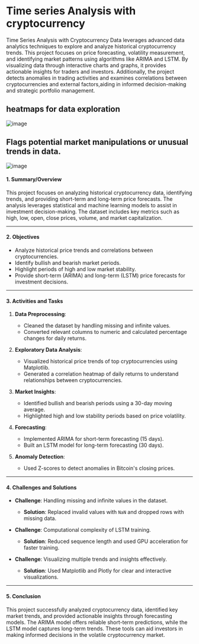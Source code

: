 # Time series Analysis with cryptocurrency

 Time Series Analysis with Cryptocurrency Data leverages advanced data analytics techniques to explore and analyze historical cryptocurrency trends. This project focuses on price forecasting, volatility measurement, and identifying market patterns using algorithms like ARIMA and LSTM. By visualizing data through interactive charts and graphs, it provides actionable insights for traders and investors. Additionally, the project detects anomalies in trading activities and examines correlations between cryptocurrencies and external factors,aiding in informed decision-making and strategic portfolio management.

## heatmaps for data exploration

![image](https://github.com/user-attachments/assets/616f77e1-92fa-4aca-a043-7021c00788c2)


##  Flags potential market manipulations or unusual trends in data.

![image](https://github.com/user-attachments/assets/50164cac-920f-44d6-8ecc-2fc4d8e9aa73)


#### **1. Summary/Overview**
This project focuses on analyzing historical cryptocurrency data, identifying trends, and providing short-term and long-term price forecasts. The analysis leverages statistical and machine learning models to assist in investment decision-making. The dataset includes key metrics such as high, low, open, close prices, volume, and market capitalization.

---

#### **2. Objectives**
- Analyze historical price trends and correlations between cryptocurrencies.
- Identify bullish and bearish market periods.
- Highlight periods of high and low market stability.
- Provide short-term (ARIMA) and long-term (LSTM) price forecasts for investment decisions.

---

#### **3. Activities and Tasks**
1. **Data Preprocessing**:
   - Cleaned the dataset by handling missing and infinite values.
   - Converted relevant columns to numeric and calculated percentage changes for daily returns.

2. **Exploratory Data Analysis**:
   - Visualized historical price trends of top cryptocurrencies using Matplotlib.
   - Generated a correlation heatmap of daily returns to understand relationships between cryptocurrencies.

3. **Market Insights**:
   - Identified bullish and bearish periods using a 30-day moving average.
   - Highlighted high and low stability periods based on price volatility.

4. **Forecasting**:
   - Implemented ARIMA for short-term forecasting (15 days).
   - Built an LSTM model for long-term forecasting (30 days).

5. **Anomaly Detection**:
   - Used Z-scores to detect anomalies in Bitcoin's closing prices.

---

#### **4. Challenges and Solutions**
- **Challenge**: Handling missing and infinite values in the dataset.
  - **Solution**: Replaced invalid values with `NaN` and dropped rows with missing data.
  
- **Challenge**: Computational complexity of LSTM training.
  - **Solution**: Reduced sequence length and used GPU acceleration for faster training.

- **Challenge**: Visualizing multiple trends and insights effectively.
  - **Solution**: Used Matplotlib and Plotly for clear and interactive visualizations.

---

#### **5. Conclusion**
This project successfully analyzed cryptocurrency data, identified key market trends, and provided actionable insights through forecasting models. The ARIMA model offers reliable short-term predictions, while the LSTM model captures long-term trends. These tools can aid investors in making informed decisions in the volatile cryptocurrency market.
